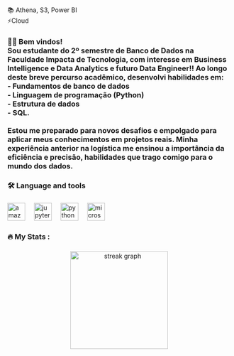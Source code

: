 <p align="left">📚 Athena, S3, Power BI<br>⚡Cloud</p>

###

<h3 align="left">👩‍💻  Bem vindos! <br>Sou estudante do 2º semestre de Banco de Dados na Faculdade Impacta de Tecnologia, com interesse em Business Intelligence e Data Analytics e futuro Data Engineer!! Ao longo deste breve percurso acadêmico, desenvolvi habilidades em:<br>- Fundamentos de banco de dados<br>- Linguagem de programação (Python)<br>- Estrutura de dados <br>- SQL.<br><br>Estou me preparado para novos desafios e empolgado para aplicar meus conhecimentos em projetos reais. Minha experiência anterior na logística me ensinou a importância da eficiência e precisão, habilidades que trago comigo para o mundo dos dados.</h3>

###

<h3 align="left">🛠 Language and tools</h3>

###

<div align="left">
  <img src="https://cdn.jsdelivr.net/gh/devicons/devicon/icons/amazonwebservices/amazonwebservices-original-wordmark.svg" height="40" alt="amazonwebservices logo"  />
  <img width="12" />
  <img src="https://cdn.jsdelivr.net/gh/devicons/devicon/icons/jupyter/jupyter-original-wordmark.svg" height="40" alt="jupyter logo"  />
  <img width="12" />
  <img src="https://cdn.jsdelivr.net/gh/devicons/devicon/icons/python/python-original.svg" height="40" alt="python logo"  />
  <img width="12" />
  <img src="https://cdn.jsdelivr.net/gh/devicons/devicon/icons/microsoftsqlserver/microsoftsqlserver-plain.svg" height="40" alt="microsoftsqlserver logo"  />
</div>

###

<h3 align="left">🔥   My Stats :</h3>

###

<div align="center">
  <img src="https://streak-stats.demolab.com?user=Hernancatta&locale=en&mode=daily&theme=dark&hide_border=false&border_radius=5&order=3" height="220" alt="streak graph"  />
</div>

###

